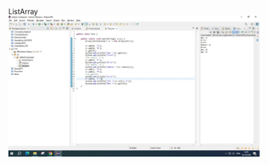 ListArray 
![image](https://github.com/prabda65410076/List/blob/2e329b53177e39fc7c872de7cb5a5f9e649fc2b4/List/List2.JPG)
